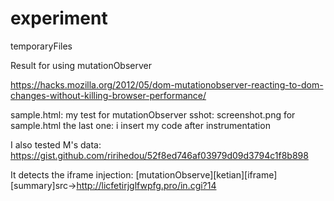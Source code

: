 # experiment
temporaryFiles


Result for using mutationObserver

https://hacks.mozilla.org/2012/05/dom-mutationobserver-reacting-to-dom-changes-without-killing-browser-performance/

sample.html: my test for mutationObserver
sshot: screenshot.png for sample.html
the last one: i insert my code after instrumentation


I also tested M's data:
https://gist.github.com/ririhedou/52f8ed746af03979d09d3794c1f8b898

It detects the iframe injection:
[mutationObserve][ketian][iframe][summary]src->http://licfetirjglfwpfg.pro/in.cgi?14
